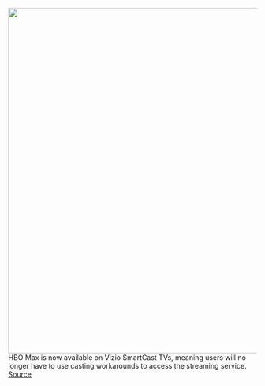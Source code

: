 <img src='https://cdn.vox-cdn.com/thumbor/i74f-iajeiq1E9xop9oo4-fGCug=/0x0:2040x1360/1200x800/filters:focal(857x517:1183x843)/cdn.vox-cdn.com/uploads/chorus_image/image/69803736/acastro_200602_1777_HBOMax_0003.0.0.jpg' width='700px' /><br/>
HBO Max is now available on Vizio SmartCast TVs, meaning users will no longer have to use casting workarounds to access the streaming service.
<a href='https://www.theverge.com/2021/9/1/22652258/hbo-max-now-vizio-smartcast-tvs'> Source <a/>